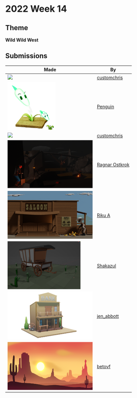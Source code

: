 # 2022 Week 14


## Theme

**Wild Wild West**


## Submissions

| Made | By |
|------|----|
| <img src="./customchris/spittoon.png" height="150" /> | [customchris](./customchris/) |
| <img src="./Penguin/Lighting_reed_submission.png" height="150" /> | [Penguin](./Penguin/) |
| <img src="./customchris/WildWestBottle.png" height="150" /> | [customchris](./customchris/) |
| <img src="./RagnarOstkrok/WildWestDestroy.png" height="150" /> | [Ragnar Ostkrok](./RagnarOstkrok/) |
| <img src="./RikuA/CheesyJoe_4.png" height="150" /> | [Riku A](./RikuA/) |
| <img src="./Shakazul/wild_west.png" height="150" /> | [Shakazul](./Shakazul/) |
| <img src="./jen_abbott/jsa-wild-wild-west-apr2022.png" height="150" /> | [jen_abbott](./jen_abbott/) |
| <img src="./betovf/wild-wild-west-scenery.png" height="150" /> | [betovf](./betovf/) |
